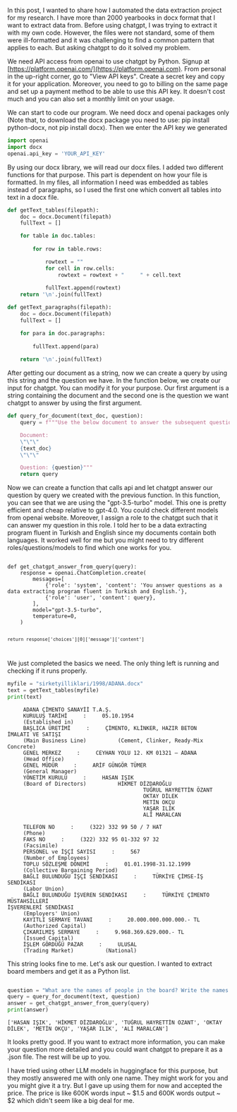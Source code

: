 
In this post, I wanted to share how I automated the data extraction project for my research. I have more than 2000 yearbooks in docx format that I want to extract data from. Before using chatgpt, I was trying to extract it with my own code. However, the files were not standard, some of them were ill-formatted and it was challenging to find a common pattern that applies to each. But asking chatgpt to do it solved my problem.

We need API access from openai to use chatgpt by Python. Signup at [https://platform.openai.com/](https://platform.openai.com). From personal in the up-right corner, go to "View API keys". Create a secret key and copy it for your application. Moreover, you need to go to billing on the same page and set up a payment method to be able to use this API key. It doesn't cost much and you can also set a monthly limit on your usage. 

We can start to code our program. We need docx and openai packages only (Note that, to download the docx package you need to use: pip install python-docx, not pip install docx). Then we enter the API key we generated

```python
import openai
import docx
openai.api_key = 'YOUR_API_KEY'
```

By using our docx library, we will read our docx files. I added two different functions for that purpose. This part is dependent on how your file is formatted. In my files, all information I need was embedded as tables instead of paragraphs, so I used the first one which convert all tables into text in a docx file. 

```python
def getText_tables(filepath):
    doc = docx.Document(filepath)
    fullText = []

    for table in doc.tables:
        
        for row in table.rows:

            rowtext = ""
            for cell in row.cells:
                rowtext = rowtext + "     " + cell.text
            
            fullText.append(rowtext)
    return '\n'.join(fullText)

def getText_paragraphs(filepath):
    doc = docx.Document(filepath)
    fullText = []

    for para in doc.paragraphs:
        
        fullText.append(para)
        
    return '\n'.join(fullText)

```

After getting our document as a string, now we can create a query by using this string and the question we have. In the function below, we create our input for chatgpt. You can modify it for your purpose. Our first argument is a string containing the document and the second one is the question we want chatgpt to answer by using the first argument. 

```python
def query_for_document(text_doc, question):
    query = f"""Use the below document to answer the subsequent question. If the answer cannot be found, write "I don't know."

    Document:
    \"\"\"
    {text_doc}
    \"\"\"

    Question: {question}"""
    return query

```
Now we can create a function that calls api and let chatgpt answer our question by query we created with the previous function. In this function, you can see that we are using the "gpt-3.5-turbo" model. This one is pretty efficient and cheap relative to gpt-4.0. You could check different models from openai website. Moreover, I assign a role to the chatgpt such that it can answer my question in this role. I told her to be a data extracting program fluent in Turkish and English since my documents contain both languages. It worked well for me but you might need to try different roles/questions/models to find which one works for you. 

<code>
def get_chatgpt_answer_from_query(query):
    response = openai.ChatCompletion.create(
        messages=[
            {'role': 'system', 'content': 'You answer questions as a data extracting program fluent in Turkish and English.'},
            {'role': 'user', 'content': query},
        ],
        model="gpt-3.5-turbo",
        temperature=0,
    )

    return response['choices'][0]['message']['content']
</code>

We just completed the basics we need. The only thing left is running and checking if it runs properly. 

```python
myfile = "sirketyilliklari/1998/ADANA.docx"
text = getText_tables(myfile)
print(text)

```

         ADANA ÇİMENTO SANAYİİ T.A.Ş.
         KURULUŞ TARİHİ     :     05.10.1954
         (Established in)          
         BAŞLICA ÜRETİMİ     :     ÇİMENTO, KLİNKER, HAZIR BETON 
    İMALATI VE SATIŞI
         (Main Business Line)          (Cement, Clinker, Ready-Mix Concrete)
         GENEL MERKEZ     :     CEYHAN YOLU 12. KM 01321 – ADANA
         (Head Office)          
         GENEL MÜDÜR     :     ARİF GÜNGÖR TÜMER
         (General Manager)          
         YÖNETİM KURULU     :     HASAN IŞIK
         (Board of Directors)          HİKMET DİZDAROĞLU
                                               TUĞRUL HAYRETTİN ÖZANT
                                               OKTAY DİLEK
                                               METİN OKÇU
                                               YAŞAR ILIK
                                               ALİ MARALCAN
                                               
         TELEFON NO     :     (322) 332 99 50 / 7 HAT
         (Phone)          
         FAKS NO     :     (322) 332 95 01-332 97 32
         (Facsimile)          
         PERSONEL ve İŞÇİ SAYISI     :     567
         (Number of Employees)          
         TOPLU SÖZLEŞME DÖNEMİ     :     01.01.1998-31.12.1999
         (Collective Bargaining Period)          
         BAĞLI BULUNDUĞU İŞÇİ SENDİKASI     :     TÜRKİYE ÇİMSE-İŞ SENDİKASI
         (Labor Union)           
         BAĞLI BULUNDUĞU İŞVEREN SENDİKASI     :     TÜRKİYE ÇİMENTO MÜSTAHSİLLERİ 
    İŞVERENLERİ SENDİKASI
         (Employers' Union)          
         KAYITLI SERMAYE TAVANI     :     20.000.000.000.000.- TL
         (Authorized Capital)          
         ÇIKARILMIŞ SERMAYE     :     9.968.369.629.000.- TL
         (Issued Capital)          
         İŞLEM GÖRDÜĞÜ PAZAR     :     ULUSAL
         (Trading Market)          (National)


This string looks fine to me.
Let's ask our question. I wanted to extract board members and get it as a Python list.

```python

question = "What are the names of people in the board? Write the names only as a python list "
query = query_for_document(text, question)
answer = get_chatgpt_answer_from_query(query)
print(answer)
```

    ['HASAN IŞIK', 'HİKMET DİZDAROĞLU', 'TUĞRUL HAYRETTİN ÖZANT', 'OKTAY DİLEK', 'METİN OKÇU', 'YAŞAR ILIK', 'ALİ MARALCAN']

It looks pretty good. If you want to extract more information, you can make your question more detailed and you could want chatgpt to prepare it as a .json file. The rest will be up to you. 

I have tried using other LLM models in huggingface for this purpose, but they mostly answered me with only one name. They might work for you and you might give it a try. But I gave up using them for now and accepted the price. The price is like 600K words input ~ $1.5 and 600K words output ~ $2 which didn't seem like a big deal for me. 